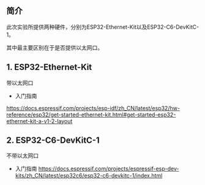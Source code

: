 
## 简介
此次实验所提供两种硬件，分别为ESP32-Ethernet-Kit以及ESP32-C6-DevKitC-1。

其中最主要区别在于是否提供以太网口。
## 1. ESP32-Ethernet-Kit
带以太网口

- 入门指南

https://docs.espressif.com/projects/esp-idf/zh_CN/latest/esp32/hw-reference/esp32/get-started-ethernet-kit.html#get-started-esp32-ethernet-kit-a-v1-2-layout

## 2. ESP32-C6-DevKitC-1
不带以太网口
- 入门指南
https://docs.espressif.com/projects/espressif-esp-dev-kits/zh_CN/latest/esp32c6/esp32-c6-devkitc-1/index.html

